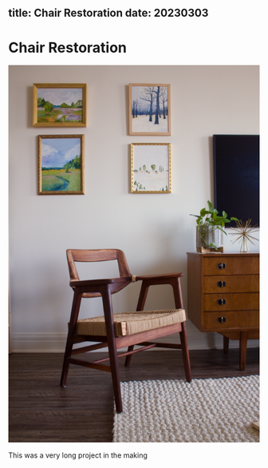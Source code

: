 title: Chair Restoration
date: 20230303
---
# Chair Restoration

![Chair](chair.png)

This was a very long project in the making